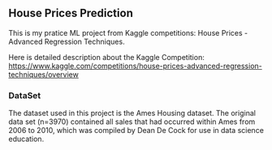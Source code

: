 ## House Prices Prediction


This is my pratice ML project from Kaggle competitions: House Prices - Advanced Regression Techniques.

Here is detailed description about the Kaggle Competition:
https://www.kaggle.com/competitions/house-prices-advanced-regression-techniques/overview


### DataSet
The dataset used in this project is the Ames Housing dataset. The original data set (n=3970) contained all sales that had occurred within Ames
from 2006 to 2010, which was compiled by Dean De Cock for use in data science education. 
